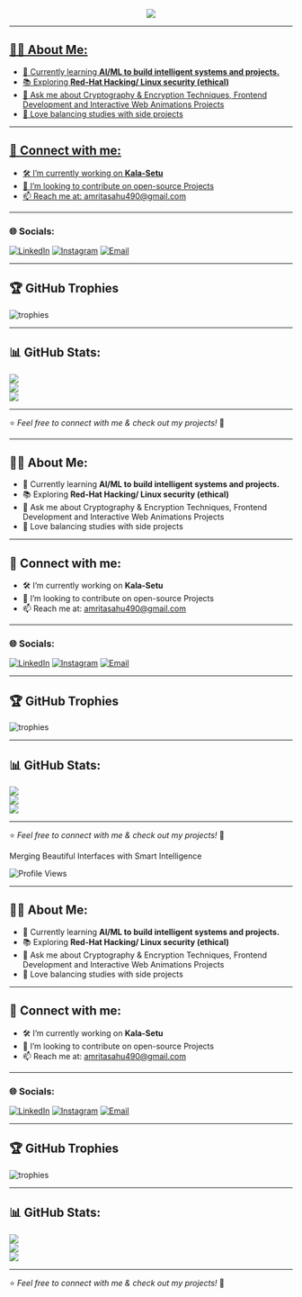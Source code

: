 <p align="center">
  <a href="https://git.io/typing-svg">
    <img src="[![Typing SVG](https://readme-typing-svg.herokuapp.com?font=Monoid&weight=900&size=39&pause=1000&width=509&lines=Hi+there%2C+This+is+Amrita!+)](https://git.io/typing-svg) />
  </a>
  <br>
  <b>Aspiring AI & Cybersecurity Enthusiast</b>
  <br>
  <img src="https://komarev.com/ghpvc/?username=Amritasahu04&style=flat-square" />
</p>

---

## 👩‍💻 About Me:
- 🌱 Currently learning **AI/ML to build intelligent systems and projects.**  
- 📚 Exploring **Red-Hat Hacking/ Linux security (ethical)**
- 💬 Ask me about Cryptography & Encryption Techniques, Frontend Development and Interactive Web Animations Projects 
- 🧩 Love balancing studies with side projects  

---

## 🔗 Connect with me:
- 🛠️ I’m currently working on **Kala-Setu**  
- 🤝 I’m looking to contribute on open-source Projects    
- 📫 Reach me at: [amritasahu490@gmail.com](mailto:amritasahu490@gmail.com)  

---

### 🌐 Socials:
[![LinkedIn](https://img.shields.io/badge/LinkedIn-%230077B5.svg?logo=linkedin&logoColor=white)](https://www.linkedin.com/in/amrita-sahu-5947aa2a3/)
[![Instagram](https://img.shields.io/badge/Instagram-%23E4405F.svg?logo=Instagram&logoColor=white)](https://www.instagram.com/amritaaa._.s)
[![Email](https://img.shields.io/badge/Email-D14836?logo=gmail&logoColor=white)](mailto:amritasahu490@gmail.com)  


---
## 🏆 GitHub Trophies
![trophies](https://github-profile-trophy.vercel.app/?username=YourGitHubUsername&theme=radical&no-frame=true&margin-w=15)

---

## 📊 GitHub Stats:
![](https://github-readme-stats.vercel.app/api?username=Amritasahu04&theme=tokyonight&hide_border=false&include_all_commits=true&count_private=true)  
![](https://github-readme-streak-stats.herokuapp.com/?user=Amritasahu04&theme=tokyonight&hide_border=false)  
![](https://github-readme-stats.vercel.app/api/top-langs/?username=Amritasahu04&theme=tokyonight&hide_border=false&layout=compact)  

---

⭐️ *Feel free to connect with me & check out my projects!* 🚀
  
</p>


---

## 👩‍💻 About Me:
- 🌱 Currently learning **AI/ML to build intelligent systems and projects.**  
- 📚 Exploring **Red-Hat Hacking/ Linux security (ethical)**
- 💬 Ask me about Cryptography & Encryption Techniques, Frontend Development and Interactive Web Animations Projects 
- 🧩 Love balancing studies with side projects  

---

## 🔗 Connect with me:
- 🛠️ I’m currently working on **Kala-Setu**  
- 🤝 I’m looking to contribute on open-source Projects    
- 📫 Reach me at: [amritasahu490@gmail.com](mailto:amritasahu490@gmail.com)  

---

### 🌐 Socials:
[![LinkedIn](https://img.shields.io/badge/LinkedIn-%230077B5.svg?logo=linkedin&logoColor=white)](https://www.linkedin.com/in/amrita-sahu-5947aa2a3/)
[![Instagram](https://img.shields.io/badge/Instagram-%23E4405F.svg?logo=Instagram&logoColor=white)](https://www.instagram.com/amritaaa._.s)
[![Email](https://img.shields.io/badge/Email-D14836?logo=gmail&logoColor=white)](mailto:amritasahu490@gmail.com)  


---
## 🏆 GitHub Trophies
![trophies](https://github-profile-trophy.vercel.app/?username=YourGitHubUsername&theme=radical&no-frame=true&margin-w=15)

---

## 📊 GitHub Stats:
![](https://github-readme-stats.vercel.app/api?username=Amritasahu04&theme=tokyonight&hide_border=false&include_all_commits=true&count_private=true)  
![](https://github-readme-streak-stats.herokuapp.com/?user=Amritasahu04&theme=tokyonight&hide_border=false)  
![](https://github-readme-stats.vercel.app/api/top-langs/?username=Amritasahu04&theme=tokyonight&hide_border=false&layout=compact)  

---

⭐️ *Feel free to connect with me & check out my projects!* 🚀

Merging Beautiful Interfaces with Smart Intelligence

  ![Profile Views](https://komarev.com/ghpvc/?username=Amritasahu04&style=flat-square) 

---

## 👩‍💻 About Me:
- 🌱 Currently learning **AI/ML to build intelligent systems and projects.**  
- 📚 Exploring **Red-Hat Hacking/ Linux security (ethical)**
- 💬 Ask me about Cryptography & Encryption Techniques, Frontend Development and Interactive Web Animations Projects 
- 🧩 Love balancing studies with side projects  

---

## 🔗 Connect with me:
- 🛠️ I’m currently working on **Kala-Setu**  
- 🤝 I’m looking to contribute on open-source Projects    
- 📫 Reach me at: [amritasahu490@gmail.com](mailto:amritasahu490@gmail.com)  

---

### 🌐 Socials:
[![LinkedIn](https://img.shields.io/badge/LinkedIn-%230077B5.svg?logo=linkedin&logoColor=white)](https://www.linkedin.com/in/amrita-sahu-5947aa2a3/)
[![Instagram](https://img.shields.io/badge/Instagram-%23E4405F.svg?logo=Instagram&logoColor=white)](https://www.instagram.com/amritaaa._.s)
[![Email](https://img.shields.io/badge/Email-D14836?logo=gmail&logoColor=white)](mailto:amritasahu490@gmail.com)  


---
## 🏆 GitHub Trophies
![trophies](https://github-profile-trophy.vercel.app/?username=YourGitHubUsername&theme=radical&no-frame=true&margin-w=15)

---

## 📊 GitHub Stats:
![](https://github-readme-stats.vercel.app/api?username=Amritasahu04&theme=tokyonight&hide_border=false&include_all_commits=true&count_private=true)  
![](https://github-readme-streak-stats.herokuapp.com/?user=Amritasahu04&theme=tokyonight&hide_border=false)  
![](https://github-readme-stats.vercel.app/api/top-langs/?username=Amritasahu04&theme=tokyonight&hide_border=false&layout=compact)  

---

⭐️ *Feel free to connect with me & check out my projects!* 🚀

